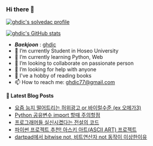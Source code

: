 ### Hi there 👋

[![ghdic's solvedac profile](http://mazassumnida.wtf/api/v2/generate_badge?boj=ghdic)](https://solved.ac/profile/ghdic)

[![ghdic's GitHub stats](https://github-readme-stats.vercel.app/api?username=ghdic&show_icons=true&theme=onedark)](https://github.com/ghdic/github-readme-stats)
- __*Baekjoon*__ : [ghdic](http://icpc.me/ghdic)
- 🔭 I’m currently Student in Hoseo University
- 🌱 I’m currently learning Python, Web
- 👯 I’m looking to collaborate on passionate person 
- 🤔 I’m looking for help with anyone
- 💬 I've a hobby of reading books
- 📫 How to reach me: ghdic77@gmail.com


**📕 Latest Blog Posts**
<!-- BLOG-POST-LIST:START -->
- [요즘 능지 떨어트리는 허위광고 or 바이럴수준 &lpar;ex 오메가3&rpar;](https://marinelifeirony.tistory.com/169)
- [Python 공유변수 import 할때 주의할점](https://marinelifeirony.tistory.com/168)
- [프로그래머들 실신시켰다는 전설의 코드](https://marinelifeirony.tistory.com/167)
- [파이썬 프로젝트 추천! 아스키 아트&lpar;ASCII ART&rpar; 프로젝트](https://marinelifeirony.tistory.com/166)
- [dartpad에서 bitwise not, 비트연산자 not 동작이 이상한이유](https://marinelifeirony.tistory.com/165)
<!-- BLOG-POST-LIST:END -->